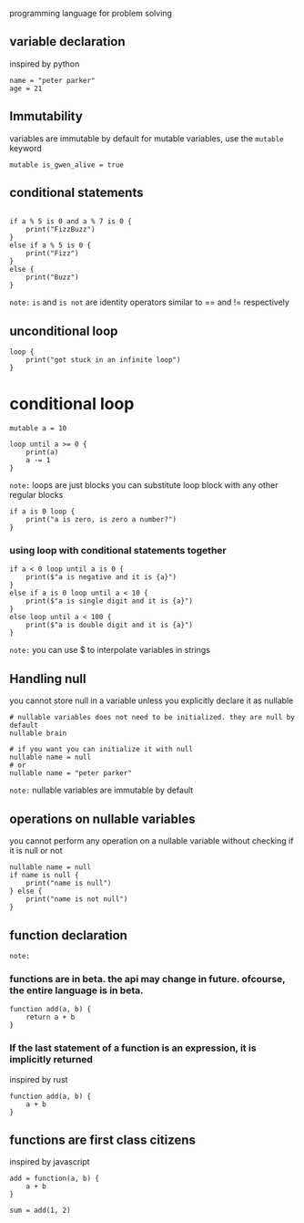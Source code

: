 programming language for problem solving

## variable declaration
inspired by python
```
name = "peter parker"
age = 21
```

## Immutability
variables are immutable by default
for mutable variables, use the `mutable` keyword
```
mutable is_gwen_alive = true
```

## conditional statements
```

if a % 5 is 0 and a % 7 is 0 {
    print("FizzBuzz")
} 
else if a % 5 is 0 {
    print("Fizz")
} 
else {
    print("Buzz")
}
```
`note:` `is` and `is not` are identity operators similar to == and != respectively
## unconditional loop

```
loop {
    print("got stuck in an infinite loop")
}
```


# conditional loop
```
mutable a = 10

loop until a >= 0 {
    print(a)
    a -= 1
}
```
`note:` loops are just blocks
you can substitute loop block with any other
regular blocks

```
if a is 0 loop {
    print("a is zero, is zero a number?")
}
```

### using loop with conditional statements together
```
if a < 0 loop until a is 0 {
    print($"a is negative and it is {a}")
} 
else if a is 0 loop until a < 10 {
    print($"a is single digit and it is {a}")
} 
else loop until a < 100 {
    print($"a is double digit and it is {a}")
}
```
`note:` you can use $ to interpolate variables in strings

## Handling null
you cannot store null in a variable
unless you explicitly declare it as nullable

```
# nullable variables does not need to be initialized. they are null by default
nullable brain

# if you want you can initialize it with null
nullable name = null
# or
nullable name = "peter parker"
```
`note:` nullable variables are immutable by default

## operations on nullable variables
you cannot perform any operation on a nullable variable without checking if it is null or not
```
nullable name = null
if name is null {
    print("name is null")
} else {
    print("name is not null")
}
```

## function declaration
`note: ` 
### functions are in beta. the api may change in future. ofcourse, the entire language is in beta.

```
function add(a, b) {
    return a + b
}
```

### If the last statement of a function is an expression, it is implicitly returned
inspired by rust
```
function add(a, b) {
    a + b
}
```
## functions are first class citizens
inspired by javascript

```
add = function(a, b) {
    a + b
}

sum = add(1, 2)
```

